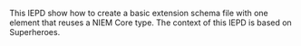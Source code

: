 This IEPD show how to create a basic extension schema file with one element that reuses a NIEM Core type.  The context of this IEPD is based on Superheroes.
